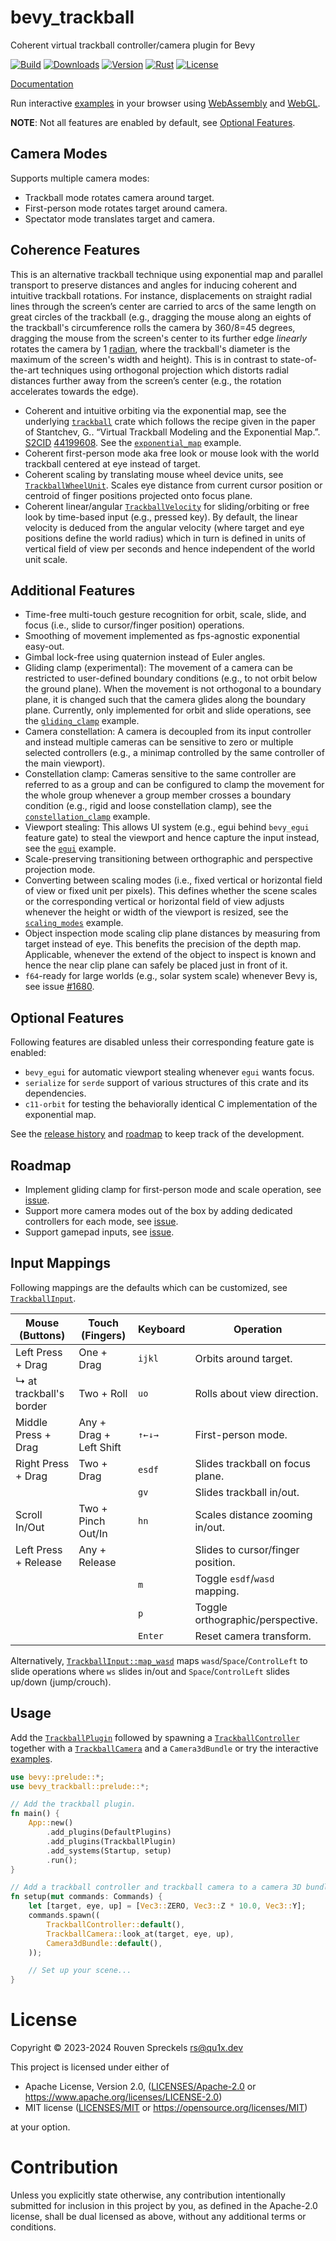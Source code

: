# bevy_trackball

Coherent virtual trackball controller/camera plugin for Bevy

[![Build][]](https://github.com/qu1x/bevy_trackball/actions/workflows/build.yml)
[![Downloads][]](https://crates.io/crates/bevy_trackball)
[![Version][]](https://crates.io/crates/bevy_trackball)
[![Rust][]](https://www.rust-lang.org)
[![License][]](https://opensource.org/licenses)

[Build]: https://github.com/qu1x/bevy_trackball/actions/workflows/build.yml/badge.svg
[Downloads]: https://img.shields.io/crates/d/bevy_trackball.svg
[Version]: https://img.shields.io/crates/v/bevy_trackball.svg
[Rust]: https://img.shields.io/badge/rust-v1.76.0-brightgreen.svg
[License]: https://img.shields.io/badge/License-MIT%20OR%20Apache--2.0-blue.svg

[Documentation](https://qu1x.github.io/bevy_trackball/doc/bevy_trackball)

Run interactive [examples] in your browser using [WebAssembly] and [WebGL].

[WebAssembly]: https://en.wikipedia.org/wiki/WebAssembly
[WebGL]: https://en.wikipedia.org/wiki/WebGL

**NOTE**: Not all features are enabled by default, see [Optional Features](#optional-features).

## Camera Modes

Supports multiple camera modes:

  * Trackball mode rotates camera around target.
  * First-person mode rotates target around camera.
  * Spectator mode translates target and camera.

## Coherence Features

This is an alternative trackball technique using exponential map and parallel transport to
preserve distances and angles for inducing coherent and intuitive trackball rotations. For
instance, displacements on straight radial lines through the screen’s center are carried to arcs
of the same length on great circles of the trackball (e.g., dragging the mouse along an eights
of the trackball's circumference rolls the camera by 360/8=45 degrees, dragging the mouse from
the screen's center to its further edge *linearly* rotates the camera by 1 [radian], where the
trackball's diameter is the maximum of the screen's width and height). This is in contrast to
state-of-the-art techniques using orthogonal projection which distorts radial distances further
away from the screen’s center (e.g., the rotation accelerates towards the edge).

[radian]: https://en.wikipedia.org/wiki/Radian

  * Coherent and intuitive orbiting via the exponential map, see the underlying [`trackball`]
    crate which follows the recipe given in the paper of Stantchev, G.. “Virtual Trackball
    Modeling and the Exponential Map.”. [S2CID] [44199608]. See the [`exponential_map`] example.
  * Coherent first-person mode aka free look or mouse look with the world trackball centered at
    eye instead of target.
  * Coherent scaling by translating mouse wheel device units, see [`TrackballWheelUnit`]. Scales
    eye distance from current cursor position or centroid of finger positions projected onto
    focus plane.
  * Coherent linear/angular [`TrackballVelocity`] for sliding/orbiting or free look by
    time-based input (e.g., pressed key). By default, the linear velocity is deduced from the
    angular velocity (where target and eye positions define the world radius) which in turn is
    defined in units of vertical field of view per seconds and hence independent of the world
    unit scale.

[S2CID]: https://en.wikipedia.org/wiki/S2CID_(identifier)
[44199608]: https://api.semanticscholar.org/CorpusID:44199608

[`trackball`]: https://qu1x.github.io/bevy_trackball/doc/trackball/index.html
[`TrackballWheelUnit`]: https://qu1x.github.io/bevy_trackball/doc/bevy_trackball/enum.TrackballWheelUnit.html
[`TrackballVelocity`]: https://qu1x.github.io/bevy_trackball/doc/bevy_trackball/enum.TrackballVelocity.html

## Additional Features

  * Time-free multi-touch gesture recognition for orbit, scale, slide, and focus (i.e., slide to
    cursor/finger position) operations.
  * Smoothing of movement implemented as fps-agnostic exponential easy-out.
  * Gimbal lock-free using quaternion instead of Euler angles.
  * Gliding clamp (experimental): The movement of a camera can be restricted to user-defined
    boundary conditions (e.g., to not orbit below the ground plane). When the movement is not
    orthogonal to a boundary plane, it is changed such that the camera glides along the boundary
    plane. Currently, only implemented for orbit and slide operations, see the [`gliding_clamp`]
    example.
  * Camera constellation: A camera is decoupled from its input controller and instead multiple
    cameras can be sensitive to zero or multiple selected controllers (e.g., a minimap
    controlled by the same controller of the main viewport).
  * Constellation clamp: Cameras sensitive to the same controller are referred to as a group
    and can be configured to clamp the movement for the whole group whenever a group member
    crosses a boundary condition (e.g., rigid and loose constellation clamp), see the
    [`constellation_clamp`] example.
  * Viewport stealing: This allows UI system (e.g., egui behind `bevy_egui` feature gate) to
    steal the viewport and hence capture the input instead, see the [`egui`] example.
  * Scale-preserving transitioning between orthographic and perspective projection mode.
  * Converting between scaling modes (i.e., fixed vertical or horizontal field of view or fixed
    unit per pixels). This defines whether the scene scales or the corresponding vertical or
    horizontal field of view adjusts whenever the height or width of the viewport is resized,
    see the [`scaling_modes`] example.
  * Object inspection mode scaling clip plane distances by measuring from target instead of eye.
    This benefits the precision of the depth map. Applicable, whenever the extend of the object
    to inspect is known and hence the near clip plane can safely be placed just in front of it.
  * `f64`-ready for large worlds (e.g., solar system scale) whenever Bevy is, see issue [#1680].

[#1680]: https://github.com/bevyengine/bevy/issues/1680

## Optional Features

Following features are disabled unless their corresponding feature gate is enabled:

  * `bevy_egui` for automatic viewport stealing whenever `egui` wants focus.
  * `serialize` for `serde` support of various structures of this crate and its dependencies.
  * `c11-orbit` for testing the behaviorally identical C implementation of the exponential map.

See the [release history](RELEASES.md) and [roadmap](#Roadmap) to keep track of the development.

## Roadmap

  * Implement gliding clamp for first-person mode and scale operation, see
    [issue](https://github.com/qu1x/bevy_trackball/issues/5).
  * Support more camera modes out of the box by adding dedicated controllers for each mode, see
    [issue](https://github.com/qu1x/bevy_trackball/issues/3).
  * Support gamepad inputs, see [issue](https://github.com/qu1x/bevy_trackball/issues/4).

## Input Mappings

Following mappings are the defaults which can be customized, see [`TrackballInput`].

Mouse (Buttons)         | Touch (Fingers)         | Keyboard | Operation
----------------------- | ----------------------- | -------- | ---------------------------------
Left Press + Drag       | One + Drag              | `ijkl`   | Orbits around target.
↳ at trackball's border | Two + Roll              | `uo`     | Rolls about view direction.
Middle Press + Drag     | Any + Drag + Left Shift | `↑←↓→`   | First-person mode.
Right Press + Drag      | Two + Drag              | `esdf`   | Slides trackball on focus plane.
&nbsp;                  | &nbsp;                  | `gv`     | Slides trackball in/out.
Scroll In/Out           | Two + Pinch Out/In      | `hn`     | Scales distance zooming in/out.
Left Press + Release    | Any + Release           | &nbsp;   | Slides to cursor/finger position.
&nbsp;                  | &nbsp;                  | `m`      | Toggle `esdf`/`wasd` mapping.
&nbsp;                  | &nbsp;                  | `p`      | Toggle orthographic/perspective.
&nbsp;                  | &nbsp;                  | `Enter`  | Reset camera transform.

Alternatively, [`TrackballInput::map_wasd`] maps `wasd`/`Space`/`ControlLeft` to slide
operations where `ws` slides in/out and `Space`/`ControlLeft` slides up/down (jump/crouch).

[`TrackballInput`]: https://qu1x.github.io/bevy_trackball/doc/bevy_trackball/struct.TrackballInput.html
[`TrackballInput::map_wasd`]: https://qu1x.github.io/bevy_trackball/doc/bevy_trackball/struct.TrackballInput.html#method.map_wasd

## Usage

Add the [`TrackballPlugin`] followed by spawning a [`TrackballController`] together with a
[`TrackballCamera`] and a `Camera3dBundle` or try the interactive [examples].

```rust
use bevy::prelude::*;
use bevy_trackball::prelude::*;

// Add the trackball plugin.
fn main() {
	App::new()
		.add_plugins(DefaultPlugins)
		.add_plugins(TrackballPlugin)
		.add_systems(Startup, setup)
		.run();
}

// Add a trackball controller and trackball camera to a camera 3D bundle.
fn setup(mut commands: Commands) {
	let [target, eye, up] = [Vec3::ZERO, Vec3::Z * 10.0, Vec3::Y];
	commands.spawn((
		TrackballController::default(),
		TrackballCamera::look_at(target, eye, up),
		Camera3dBundle::default(),
	));

	// Set up your scene...
}
```

[`TrackballPlugin`]: https://qu1x.github.io/bevy_trackball/doc/bevy_trackball/struct.TrackballPlugin.html
[`TrackballController`]: https://qu1x.github.io/bevy_trackball/doc/bevy_trackball/struct.TrackballController.html
[`TrackballCamera`]: https://qu1x.github.io/bevy_trackball/doc/bevy_trackball/struct.TrackballCamera.html

[examples]: https://qu1x.github.io/bevy_trackball/examples
[`exponential_map`]: https://qu1x.github.io/bevy_trackball/examples/exponential_map.html
[`gliding_clamp`]: https://qu1x.github.io/bevy_trackball/examples/gliding_clamp.html
[`constellation_clamp`]: https://qu1x.github.io/bevy_trackball/examples/constellation_clamp.html
[`egui`]: https://qu1x.github.io/bevy_trackball/examples/egui.html
[`scaling_modes`]: https://github.com/qu1x/bevy_trackball/blob/main/examples/scaling_modes.rs

# License

Copyright © 2023-2024 Rouven Spreckels <rs@qu1x.dev>

This project is licensed under either of

 * Apache License, Version 2.0, ([LICENSES/Apache-2.0](LICENSES/Apache-2.0) or
   https://www.apache.org/licenses/LICENSE-2.0)
 * MIT license ([LICENSES/MIT](LICENSES/MIT) or https://opensource.org/licenses/MIT)

at your option.

# Contribution

Unless you explicitly state otherwise, any contribution intentionally submitted for inclusion in
this project by you, as defined in the Apache-2.0 license, shall be dual licensed as above, without
any additional terms or conditions.
